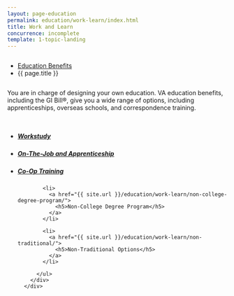 ```yaml
---
layout: page-education
permalink: education/work-learn/index.html
title: Work and Learn
concurrence: incomplete
template: 1-topic-landing
---
```


<div class="splash" markdown="0">
<div class="row" markdown="0">
<div class="small-12 columns" markdown="0">

<ul class="breadcrumbs" role="menubar" aria-label="Primary">
<li class="parent"><a href="{{ site.url }}/education/">Education Benefits</a></li>
<li class="active">{{ page.title }}</li>
</ul>

</div>
</div>
</div>

<div class="main" role="main" markdown="0">

<!--<div class="action-bar">
  <div class="row">
    <div class="small-12 columns">

    </div>
  </div>  
</div>-->

<div class="section one" markdown="0">
<div class="primary" markdown="0">
<div class="row" markdown="0">
<div class="small-12 columns" markdown="1">

You are in charge of designing your own education. VA education benefits, including the GI Bill®, give you a wide range of options, including apprenticeships, overseas schools, and correspondence training.

</div>
</div>
</div>

<div class="navigation">
  <div class="row">
    <div class="small-12 columns">
          <ul class="small-block-grid-1 medium-block-grid-3 cards small">
            <li>
              <a href="{{ site.url }}/education/work-learn/workstudy/">
                <h5>Workstudy</h5>
              </a>
            </li>
            <li>
              <a href="{{ site.url }}/education/work-learn/job-and-apprenticeship/">
                <h5>On-The-Job and Apprenticeship</h5>
              </a>
            </li>
            <li>
              <a href="{{ site.url }}/education/work-learn/co-op-training/">
                <h5>Co-Op Training</h5>
              </a>
            </li>

            <li>
              <a href="{{ site.url }}/education/work-learn/non-college-degree-program/">
                <h5>Non-College Degree Program</h5>
              </a>
            </li>

            <li>
              <a href="{{ site.url }}/education/work-learn/non-traditional/">
                <h5>Non-Traditional Options</h5>
              </a>
            </li>

          </ul>
        </div>
      </div>
</div>

</div>
